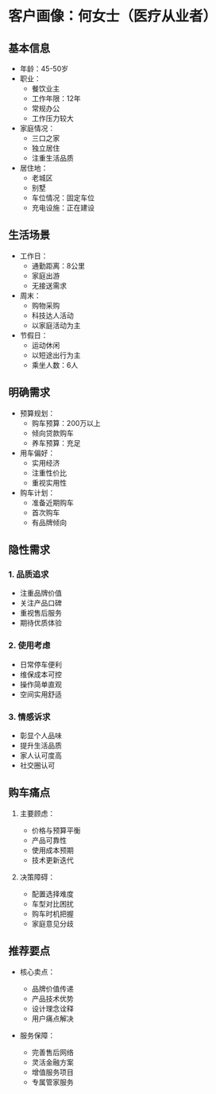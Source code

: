 # 客户画像：何女士（医疗从业者）

## 基本信息
- 年龄：45-50岁
- 职业：
  - 餐饮业主
  - 工作年限：12年
  - 常规办公
  - 工作压力较大
- 家庭情况：
  - 三口之家
  - 独立居住
  - 注重生活品质
- 居住地：
  - 老城区
  - 别墅
  - 车位情况：固定车位
  - 充电设施：正在建设

## 生活场景
- 工作日：
  - 通勤距离：8公里
  - 家庭出游
  - 无接送需求
- 周末：
  - 购物采购
  - 科技达人活动
  - 以家庭活动为主
- 节假日：
  - 运动休闲
  - 以短途出行为主
  - 乘坐人数：6人

## 明确需求
- 预算规划：
  - 购车预算：200万以上
  - 倾向贷款购车
  - 养车预算：充足
- 用车偏好：
  - 实用经济
  - 注重性价比
  - 重视实用性
- 购车计划：
  - 准备近期购车
  - 首次购车
  - 有品牌倾向

## 隐性需求
### 1. 品质追求
- 注重品牌价值
- 关注产品口碑
- 重视售后服务
- 期待优质体验

### 2. 使用考虑
- 日常停车便利
- 维保成本可控
- 操作简单直观
- 空间实用舒适

### 3. 情感诉求
- 彰显个人品味
- 提升生活品质
- 家人认可度高
- 社交圈认可

## 购车痛点
1. 主要顾虑：
   - 价格与预算平衡
   - 产品可靠性
   - 使用成本预期
   - 技术更新迭代

2. 决策障碍：
   - 配置选择难度
   - 车型对比困扰
   - 购车时机把握
   - 家庭意见分歧

## 推荐要点
- 核心卖点：
  - 品牌价值传递
  - 产品技术优势
  - 设计理念诠释
  - 用户痛点解决

- 服务保障：
  - 完善售后网络
  - 灵活金融方案
  - 增值服务项目
  - 专属管家服务